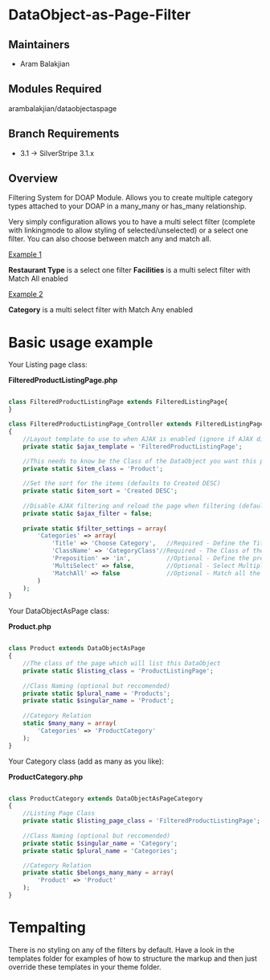 DataObject-as-Page-Filter
=========================

## Maintainers

 * Aram Balakjian
  <aram at carboncrayon dot com>

## Modules Required

  arambalakjian/dataobjectaspage

## Branch Requirements

 * 3.1 -> SilverStripe 3.1.x

## Overview ##
Filtering System for DOAP Module. Allows you to create multiple category types attached to your DOAP in a many_many or has_many relationship.

Very simply configuration allows you to have a multi select filter (complete with linkingmode to allow styling of selected/unselected) or a select one filter. You can also choose between match any and match all.

[Example 1](http://www.mymuswell.com/places/restaurants-in-muswell-hill/) 

**Restaurant Type** is a select one filter
**Facilities** is a multi select filter with Match All enabled

[Example 2](http://www.mymuswell.com/articles/)

**Category** is a multi select filter with Match Any enabled

# Basic usage example

Your Listing page class:

**FilteredProductListingPage.php**
```php

class FilteredProductListingPage extends FilteredListingPage{
}

class FilteredProductListingPage_Controller extends FilteredListingPage_Controller
{
	//Layout template to use to when AJAX is enabled (ignore if AJAX disabled)
	private static $ajax_template = 'FilteredProductListingPage';

    //This needs to know be the Class of the DataObject you want this page to list
    private static $item_class = 'Product';
    
    //Set the sort for the items (defaults to Created DESC)
    private static $item_sort = 'Created DESC';
    
    //Disable AJAX filtering and reload the page when filtering (defaults to true)
    private static $ajax_filter = false;
	
	private static $filter_settings = array(
		'Categories' => array(
			'Title' => 'Choose Category',	//Required - Define the Title of the Filter
			'ClassName' => 'CategoryClass'//Required - The Class of the category you are filtering by (the one that extends DataObjectAsPageCategory)
			'Preposition' => 'in', 			//Optional - Define the preposition in the filter message, e.g. Products IN x or y category (Defaults to "in")
			'MultiSelect' => false, 		//Optional - Select Multiple options at once (default is true)
			'MatchAll' => false  			//Optional - Match all the multi selected items, i.e. select a Product which has category x AND y. Requires a Many_Many or Has_Many
		)
	);
}

```

Your DataObjectAsPage class:

**Product.php**
```php

class Product extends DataObjectAsPage 
{
    //The class of the page which will list this DataObject
    private static $listing_class = 'ProductListingPage';
    
    //Class Naming (optional but reccomended)
    private static $plural_name = 'Products';
    private static $singular_name = 'Product';
	
	//Category Relation
	static $many_many = array(
		'Categories' => 'ProductCategory'
	);	
}

```


Your Category class (add as many as you like):

**ProductCategory.php**
```php

class ProductCategory extends DataObjectAsPageCategory 
{
    //Listing Page Class
	private static $listing_page_class = 'FilteredProductListingPage';
	
	//Class Naming (optional but reccomended)
	private static $singular_name = 'Category';
	private static $plural_name = 'Categories';

    //Category Relation
	private static $belongs_many_many = array(
		'Product' => 'Product' 	
	);
}
```

# Tempalting
There is no styling on any of the filters by default. Have a look in the templates folder for examples of how to structure the markup and then just override these templates in your theme folder.